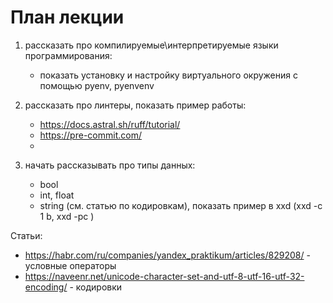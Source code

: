 # План лекции

1) рассказать про компилируемые\интерпретируемые языки программирования:
    - показать установку и настройку виртуального окружения с помощью pyenv, pyenvenv

2) рассказать про линтеры, показать пример работы:
   - https://docs.astral.sh/ruff/tutorial/
   - https://pre-commit.com/
   - 

3) начать рассказывать про типы данных:
   - bool
   - int, float
   - string (см. статью по кодировкам), показать пример в xxd (xxd -c 1 b, xxd -pc )

Статьи:
- https://habr.com/ru/companies/yandex_praktikum/articles/829208/ - условные операторы
- https://naveenr.net/unicode-character-set-and-utf-8-utf-16-utf-32-encoding/ - кодировки